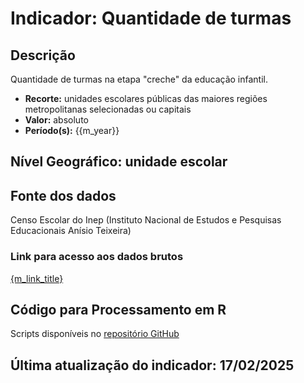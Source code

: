 # Indicador: Quantidade de turmas

## Descrição

Quantidade de turmas na etapa "creche" da educação infantil.

- **Recorte:** unidades escolares públicas das maiores regiões metropolitanas selecionadas ou capitais
- **Valor:** absoluto
- **Período(s):** {{m_year}}

## Nível Geográfico: **unidade escolar**

## Fonte dos dados
Censo Escolar do Inep (Instituto Nacional de Estudos e Pesquisas Educacionais Anísio Teixeira)

### Link para acesso aos dados brutos

[{m_link_title}]({m_link})

## Código para Processamento em R
Scripts disponíveis no [repositório GitHub](https://github.com/cem-usp/georedus)

## Última atualização do indicador: 17/02/2025
